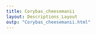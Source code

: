 ```yaml
---
title: Corybas_cheesemanii
layout: Descriptions_Layout 
outp: "Corybas_cheesemanii.html"
---
```



